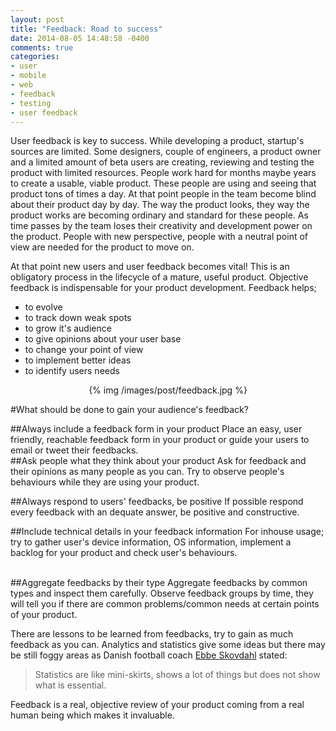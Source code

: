 ```yaml
---
layout: post
title: "Feedback: Road to success"
date: 2014-08-05 14:48:58 -0400
comments: true
categories: 
- user
- mobile
- web
- feedback
- testing
- user feedback
---
```

User feedback is key to success. While developing a product, startup's sources are limited. Some designers, couple of engineers, a product owner and a limited amount of beta users are creating, reviewing and testing the product with limited resources. People work hard for months maybe years to create a usable, viable product. These people are using and seeing that product tons of times a day. At that point people in the team become blind about their product day by day. The way the product looks, they way the product works are becoming ordinary and standard for these people. As time passes by the team loses their creativity and development power on the product. People with new perspective, people with a neutral point of view are needed for the product to move on.
<!-- more -->

At that point new users and user feedback becomes vital! This is an obligatory process in the lifecycle of a mature, useful product. Objective feedback is indispensable for your product development. 
Feedback helps; 
- to evolve
- to track down weak spots
- to grow it's audience
- to give opinions about your user base
- to change your point of view
- to implement better ideas
- to identify users needs

<p style="text-align:center">
{% img /images/post/feedback.jpg %}
</p>

#What should be done to gain your audience's feedback?

##Always include a feedback form in your product
Place an easy, user friendly, reachable feedback form in your product or guide your users to email or tweet their feedbacks.
<br />
##Ask people what they think about your product
Ask for feedback and their opinions as many people as you can. Try to observe people's behaviours while they are using your product. 
<br />

##Always respond to users' feedbacks, be positive
If possible respond every feedback with an dequate answer, be positive and constructive.
<br />

##Include technical details in your feedback information
For inhouse usage; try to gather user's device information, OS information, implement a backlog for your product and check user's behaviours.  
<br />

##Aggregate feedbacks by their type
Aggregate feedbacks by common types and inspect them carefully. Observe feedback groups by time, they will tell you if there are common problems/common needs at certain points of your product. 
<br />


There are lessons to be learned from feedbacks, try to gain as much feedback as you can. Analytics and statistics give some ideas but there may be still foggy areas as Danish football coach 
[Ebbe Skovdahl](http://en.wikipedia.org/wiki/Ebbe_Skovdahl) stated: 
> Statistics are like mini-skirts, shows a lot of things but does not show what is essential.

Feedback is a real, objective review of your product coming from a real human being which makes it invaluable.